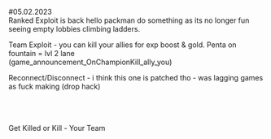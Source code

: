 #05.02.2023
<br>
Ranked Exploit is back hello packman do something as its no longer fun seeing empty lobbies climbing ladders.

Team Exploit - you can kill your allies for exp boost & gold. Penta on fountain = lvl  2 lane <br>
(game_announcement_OnChampionKill_ally_you)<br>

Reconnect/Disconnect - i think this one is patched tho - was lagging games as fuck making (drop hack)

<br>
<br><br>
Get Killed or Kill - Your Team<br>
